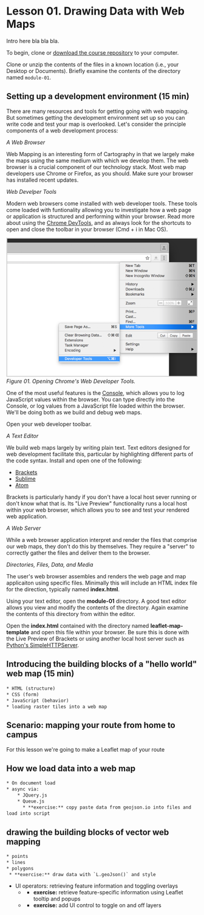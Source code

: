 # Lesson 01. Drawing Data with Web Maps

Intro here bla bla bla.

To begin, clone or [download the course repository](https://github.com/rgdonohue/web-mapping-short-course) to your computer.

Clone or unzip the contents of the files in a known location (i.e., your Desktop or Documents). Briefly examine the contents of the directory named `module-01`. 

## Setting up a development environment (15 min)

There are many resources and tools for getting going with web mapping. But sometimes getting the development environment set up so you can write code and test your map is overlooked. Let's consider the principle components of a web development process:

*A Web Browser*

Web Mapping is an interesting form of Cartography in that we largely make the maps using the same medium with which we develop them. The web browser is a crucial component of our technology stack. Most web map developers use Chrome or Firefox, as you should. Make sure your browser has installed recent updates.

*Web Develper Tools*

Modern web browsers come installed with web developer tools. These tools come loaded with funtionality allowing you to investigate how a web page or application is structured and performing within your browser. Read more about using the [Chrome DevTools](https://developer.chrome.com/devtools), and as always look for the shortcuts to open and close the toolbar in your browser (Cmd + i in Mac OS).

![Opening Chrome's Web Developer Tools'](lesson-images/open-developer-tools.png)
*Figure 01. Opening Chrome's Web Developer Tools.*

One of the most useful features is the [Console](https://developer.mozilla.org/en-US/docs/Web/API/Console), which allows you to log JavaScript values within the browser. You can type directly into the Console, or log values from a JavaScript file loaded within the browser. We'll be doing both as we build and debug web maps.

Open your web developer toolbar.

*A Text Editor*

We build web maps largely by writing plain text. Text editors designed for web development facilitate this, particular by highlighting different parts of the code syntax. Install and open one of the following:

* [Brackets](http://brackets.io/)
* [Sublime](https://www.sublimetext.com/)
* [Atom](https://atom.io/)

Brackets is particularly handy if you don't have a local host sever running or don't know what that is. Its "Live Preview" functionality runs a local host within your web browser, which allows you to see and test your rendered web application.

*A Web Server*

While a web browser application interpret and render the files that comprise our web maps, they don't do this by themselves. They require a "server" to correctly gather the files and deliver them to the browser. 



*Directories, Files, Data, and Media*

The user's web browser assembles and renders the web page and map applicaiton using specific files. Minimally this will include an HTML index file for the direction, typically named **index.html**.

Using your text editor, open the **module-01** directory. A good text editor allows you view and modify the contents of the directory. Again examine the contents of this directory from within the editor.

Open the **index.html** contained with the directory named **leaflet-map-template** and open this file within your browser. Be sure this is done with the Live Preview of Brackets or using another local host server such as [Python's SimpleHTTPServer](http://www.pythonforbeginners.com/modules-in-python/how-to-use-simplehttpserver/).



## Introducing the building blocks of a "hello world" web map (15 min)
    * HTML (structure)
    * CSS (form)
    * JavaScript (behavior)
	* loading raster tiles into a web map
	
## Scenario: mapping your route from home to campus

For this lesson we're going to make a Leaflet map of your route
	
## How we load data into a web map
    * On document load
    * async via:
        * JQuery.js
        * Queue.js
          * **exercise:** copy paste data from geojson.io into files and load into script

## drawing the building blocks of vector web mapping
    * points
    * lines
    * polygons
     * **exercise:** draw data with `L.geoJson()` and style
	 
* UI operators: retrieving feature information and toggling overlays
    * * **exercise:** retrieve feature-specific information using Leaflet tooltip and popups
    * * **exercise:** add UI control to toggle on and off layers